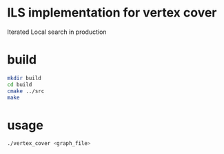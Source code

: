 # ILS implementation for vertex cover
Iterated Local search in production

# build
```bash
mkdir build
cd build
cmake ../src
make
```

# usage 
```bash
./vertex_cover <graph_file>
```
